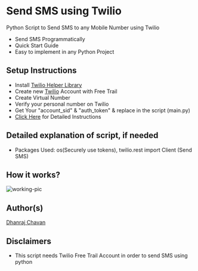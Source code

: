 # Send SMS using Twilio
Python Script to Send SMS to any Mobile Number using Twilio

- Send SMS Programmatically
- Quick Start Guide
- Easy to implement in any Python Project

## Setup Instructions
- Install [Twilio Helper Library](https://www.twilio.com/docs/python/install)
- Create new [Twilio](https://www.twilio.com) Account with Free Trail
- Create Virtual Number
- Verify your personal number on Twilio
- Get Your "account_sid" & "auth_token" & replace in the script (main.py)
- [Click Here](https://www.twilio.com/docs/sms/tutorials/how-to-send-sms-messages-python) for Detailed Instructions

## Detailed explanation of script, if needed
- Packages Used: os(Securely use tokens), twilio.rest import Client (Send SMS)

## How it works?
![working-pic](https://twilio-cms-prod.s3.amazonaws.com/images/outgoing-sms.width-800.png)

## Author(s)
[Dhanraj Chavan](https://github.com/dhanrajdc7)

## Disclaimers
- This script needs Twilio Free Trail Account in order to send SMS using python
